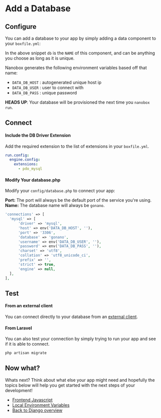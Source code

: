 # Add a Database

## Configure
You can add a database to your app by simply adding a data component to your `boxfile.yml`:

<div class="meta" data-class="snippet" data-optional-components="mysql,postgres" ></div>

In the above snippet `db` is the `NAME` of this component, and can be anything you choose as long as it is unique.

Nanobox generates the following environment variables based off that name:

* `DATA_DB_HOST` : autogenerated unique host ip
* `DATA_DB_USER` : user to connect with
* `DATA_DB_PASS` : unique password

**HEADS UP**: Your database will be provisioned the next time you `nanobox run`.

## Connect

#### Include the DB Driver Extension
Add the required extension to the list of extensions in your `boxfile.yml`.

```yaml
run.config:
  engine.config:
    extensions:
      - pdo_mysql
```

#### Modify Your database.php
Modify your `config/database.php` to connect your app:

**Port:** The port will always be the default port of the service you're using.  
**Name:** The database name will always be `gonano`.    

```php
'connections' => [
  'mysql' => [
      'driver' => 'mysql',
      'host' => env('DATA_DB_HOST', ''),
      'port' => '3306',
      'database' => 'gonano',
      'username' => env('DATA_DB_USER', ''),
      'password' => env('DATA_DB_PASS', ''),
      'charset' => 'utf8',
      'collation' => 'utf8_unicode_ci',
      'prefix' => '',
      'strict' => true,
      'engine' => null,
  ],
],
```

## Test

#### From an external client
You can connect directly to your database from an <a href="https://docs.nanobox.io/local-dev/managing-local-data/" target="\_blank">external client</a>.

#### From Laravel
You can also test your connection by simply trying to run your app and see if it is able to connect.

```bash
php artisan migrate
```

## Now what?
Whats next? Think about what else your app might need and hopefully the topics below will help you get started with the next steps of your development!

* [Frontend Javascript](/python/django/frontend-javascript)
* [Local Environment Variables](/python/django/local-evars)
* [Back to Django overview](/python/django)
